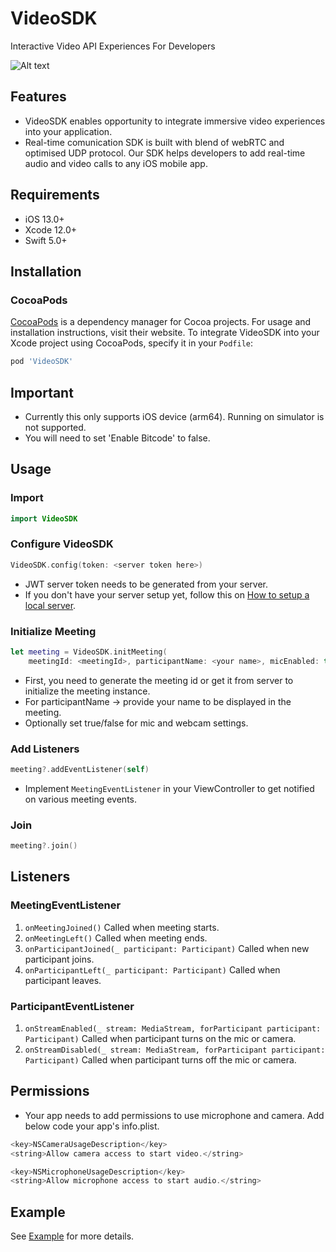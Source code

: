 # VideoSDK

Interactive Video API Experiences For Developers

![Alt text](https://docs.videosdk.live/assets/images/Zujonow-whitelabel-min-7e7fcd47dedd07f03f4355427a764caf.jpg "Banner")

## Features

- VideoSDK enables opportunity to integrate immersive video experiences into your application.
- Real-time comunication SDK is built with blend of webRTC and optimised UDP protocol. Our SDK helps developers to add real-time audio and video calls to any iOS mobile app.

## Requirements

- iOS 13.0+
- Xcode 12.0+
- Swift 5.0+

## Installation

### CocoaPods

[CocoaPods](https://cocoapods.org) is a dependency manager for Cocoa projects. For usage and installation instructions, visit their website. To integrate VideoSDK into your Xcode project using CocoaPods, specify it in your `Podfile`:

```ruby
pod 'VideoSDK'
```

## Important
- Currently this only supports iOS device (arm64). Running on simulator is not supported.
- You will need to set 'Enable Bitcode' to false.

## Usage

### Import

```swift
import VideoSDK
```

### Configure VideoSDK

```swift
VideoSDK.config(token: <server token here>)
```
- JWT server token needs to be generated from your server.
- If you don't have your server setup yet, follow this on [How to setup a local server]().

### Initialize Meeting
```swift
let meeting = VideoSDK.initMeeting(
    meetingId: <meetingId>, participantName: <your name>, micEnabled: true, webcamEnabled: true)
```
- First, you need to generate the meeting id or get it from server to initialize the meeting instance.
- For participantName -> provide your name to be displayed in the meeting.
- Optionally set true/false for mic and webcam settings.

### Add Listeners
```swift
meeting?.addEventListener(self)
```
- Implement `MeetingEventListener` in your ViewController to get notified on various meeting events.

### Join
```swift
meeting?.join()
```

## Listeners

### MeetingEventListener

1. `onMeetingJoined()` Called when meeting starts.
2. `onMeetingLeft()` Called when meeting ends.
3. `onParticipantJoined(_ participant: Participant)` Called when new participant joins.
4. `onParticipantLeft(_ participant: Participant)` Called when participant leaves.

### ParticipantEventListener

1. `onStreamEnabled(_ stream: MediaStream, forParticipant participant: Participant)` Called when participant turns on the mic or camera.
2. `onStreamDisabled(_ stream: MediaStream, forParticipant participant: Participant)` Called when participant turns off the mic or camera.


## Permissions
- Your app needs to add permissions to use microphone and camera. Add below code your app's info.plist.
```swift
<key>NSCameraUsageDescription</key>
<string>Allow camera access to start video.</string>

<key>NSMicrophoneUsageDescription</key>
<string>Allow microphone access to start audio.</string>
```

## Example

See [Example](https://github.com/rushisangani/VideoSDK/tree/main/VideoSDKExample) for more details.


